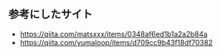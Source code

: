 ## 参考にしたサイト
- https://qiita.com/matsxxx/items/0348af6ed1b1a2a2b84a
- https://qiita.com/yumaloop/items/d709cc9b43f18df70382